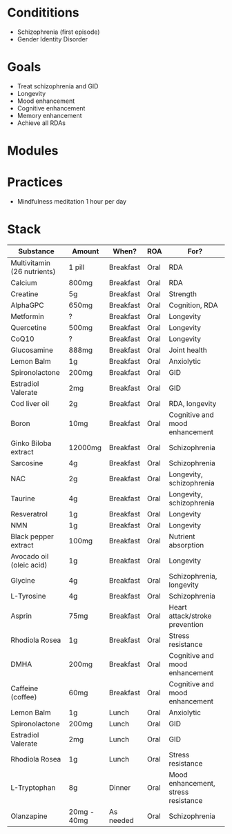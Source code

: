# Condititions
- Schizophrenia (first episode)
- Gender Identity Disorder

# Goals
- Treat schizophrenia and GID
- Longevity
- Mood enhancement
- Cognitive enhancement
- Memory enhancement
- Achieve all RDAs

# Modules

# Practices
- Mindfulness meditation 1 hour per day

# Stack
| Substance                   | Amount      | When?     | ROA  | For?                                |
| --------------------------- | ----------- | --------- | ---- | ----------------------------------- |
| Multivitamin (26 nutrients) | 1 pill      | Breakfast | Oral | RDA                                 |
| Calcium                     | 800mg       | Breakfast | Oral | RDA                                 |
| Creatine                    | 5g          | Breakfast | Oral | Strength                            |
| AlphaGPC                    | 650mg       | Breakfast | Oral | Cognition, RDA                      |
| Metformin                   | ?           | Breakfast | Oral | Longevity                           |
| Quercetine                  | 500mg       | Breakfast | Oral | Longevity                           |
| CoQ10                       | ?           | Breakfast | Oral | Longevity                           |
| Glucosamine                 | 888mg       | Breakfast | Oral | Joint health                        |
| Lemon Balm                  | 1g          | Breakfast | Oral | Anxiolytic                          |
| Spironolactone              | 200mg       | Breakfast | Oral | GID                                 |
| Estradiol Valerate          | 2mg         | Breakfast | Oral | GID                                 |
| Cod liver oil               | 2g          | Breakfast | Oral | RDA, longevity                      |
| Boron                       | 10mg        | Breakfast | Oral | Cognitive and mood enhancement      |
| Ginko Biloba extract        | 12000mg     | Breakfast | Oral | Schizophrenia                       |
| Sarcosine                   | 4g          | Breakfast | Oral | Schizophrenia                       |
| NAC                         | 2g          | Breakfast | Oral | Longevity, schizophrenia            |
| Taurine                     | 4g          | Breakfast | Oral | Longevity, schizophrenia            |
| Resveratrol                 | 1g          | Breakfast | Oral | Longevity                           |
| NMN                         | 1g          | Breakfast | Oral | Longevity                           |
| Black pepper extract        | 100mg       | Breakfast | Oral | Nutrient absorption                 |
| Avocado oil (oleic acid)    | 1g          | Breakfast | Oral | Longevity                           |
| Glycine                     | 4g          | Breakfast | Oral | Schizophrenia, longevity            |
| L-Tyrosine                  | 4g          | Breakfast | Oral | Schizophrenia                       |
| Asprin                      | 75mg        | Breakfast | Oral | Heart attack/stroke prevention      |
| Rhodiola Rosea              | 1g          | Breakfast | Oral | Stress resistance                   |
| DMHA                        | 200mg       | Breakfast | Oral | Cognitive and mood enhancement      |
| Caffeine (coffee)           | 60mg        | Breakfast | Oral | Cognitive and mood enhancement      |
| Lemon Balm                  | 1g          | Lunch     | Oral | Anxiolytic                          |
| Spironolactone              | 200mg       | Lunch     | Oral | GID                                 |
| Estradiol Valerate          | 2mg         | Lunch     | Oral | GID                                 |
| Rhodiola Rosea              | 1g          | Lunch     | Oral | Stress resistance                   |
| L-Tryptophan                | 8g          | Dinner    | Oral | Mood enhancement, stress resistance |
| Olanzapine                  | 20mg - 40mg | As needed | Oral | Schizophrenia                       |